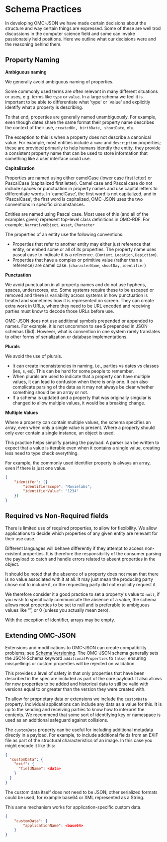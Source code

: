 # Schema Practices

In developing OMC-JSON we have made certain decisions about the structure and way certain things are expressed. Some of these are well trod discussions in the computer science field and some can invoke passionately held positions. Here we outline what our decisions were and the reasoning behind them.

## Property Naming

**Ambiguous naming**

We generally avoid ambiguous naming of properties.

Some commonly used terms are often relevant in many different situations or uses, e.g. terms like `type` or `value`. In a large schema we feel it is important to be able to differentiate what 'type' or 'value' and explicitly identify what a property is describing.

To that end, properties are generally named unambiguously. For example, even though dates share the same format their property name describes the context of their use, `createdOn, birthDate, shootDate`, etc.

The exception to this is when a property does not describe a canonical value. For example, most entities include a `name` and `description` properties; these are provided primarily to help humans identify the entity, they provide a consistent property name that can be used to store information that something like a user interface could use.

**Capitalization**

Properties are named using either camelCase (lower case first letter) or PascalCase (capitalized first letter). Camel case and Pascal case do not include spaces or punctuation in property names and use capital letters to differentiate words. In ‘camelCase’, the first word is not capitalized, and in ‘PascalCase’, the first word is capitalized, OMC-JSON uses the two conventions in specific circumstances.

Entities are named using Pascal case. Most uses of this (and all of the examples given) represent top-level class definitions in OMC-RDF. For example, `NarrativeObject`, `Asset`, `Character`

The properties of an entity use the following conventions:

- Properties that refer to another entity may either just reference that entity, or embed some or all of its properties. The property name uses pascal case to indicate it is a reference. (`Context`, `Location`, `Depiction`).
- Properties that have a complex or primitive value (rather than a reference) are camel case. (`characterName`, `shootDay`, `identifier`)

**Punctuation**

We avoid punctuation in all property names and do not use hyphens, spaces, underscores, etc. Some systems require these to be escaped or removed and there is variability across systems in how punctuation is treated and sometimes how it is represented on screen. They can create extra work in URLs, where they need to be URL encoded and receiving parties must know to decode those URLs before use.

OMC-JSON does not use additional symbols prepended or appended to names. For example, it is not uncommon to see $ prepended in JSON schemas ($id). However, what is convention in one system rarely translates to other forms of serialization or database implementations.

**Plurals**

We avoid the use of plurals.

- It can create inconsistencies in naming, i.e., parties vs dates vs classes (ies, s, es). This can be hard for some people to remember.
- When plurals are used to indicate that a property can have multiple values, it can lead to confusion when there is only one. It can also complicate parsing of the data as it may not always be clear whether something should be an array or not.
- If a schema is updated and a property that was originally singular is changed to allow multiple values, it would be a breaking change.

**Multiple Values**

Where a property can contain multiple values, the schema specifies an array, even when only a single value is present. Where a property should only ever contain a single instance, an object is used.

This practice helps simplify parsing the payload. A parser can be written to expect that a value is iterable even when it contains a single value, creating less need to type check everything.

For example, the commonly used identifier property is always an array, even if there is just one value.
```JSON
{
    "identifer": [{
        "identifierScope": "Movielabs",
        "identifierValue": "1234"
    }]
}
```

## Required vs Non-Required fields
There is limited use of required properties, to allow for flexibility. We allow applications to decide which properties of any given entity are relevant for their use case.

Different languages will behave differently if they attempt to access non-existent properties. It is therefore the responsibility of the consumer parsing the payload to catch and handle errors related to absent properties in the object.

It should be noted that the absence of a property does not mean that there is no value associated with it at all. It may just mean the producing party chose not to include it, or the requesting party did not explicitly request it.

We therefore consider it a good practice to set a property's value to `null`, if you wish to specifically communicate the absence of a value, the schema allows most properties to be set to null and is preferable to ambiguous values like “”, or 0 (unless you actually mean zero).

With the exception of identifier, arrays may be empty.

## Extending OMC-JSON
Extensions and modifications to OMC-JSON can create compatibility problems; see [Schema Versioning](./SchemaVersioning.md). The OMC-JSON schema generally sets the JSON-Schema keyword `additionalProperties` to ``false``, ensuring misspellings or custom properties will be rejected on validation.

This provides a level of safety in that only properties that have been described in the spec are included as part of the core payload. It also allows for new properties to be added and historical data to still be valid with versions equal to or greater than the version they were created with.

To allow for proprietary data or extensions we include the `customData` property. Individual applications can include any data as a value for this. It is up to the sending and receiving parties to know how to interpret the contents. We recommend that some sort of identifying key or namespace is used as an additional safeguard against collisions.

The `customData` property can be useful for including additional metadata directly in a payload. For example, to include additional fields from an EXIF file as part of the structural characteristics of an image. In this case you might encode it like this:

```JSON
{
  "customData": {
    "exif": {
      "fieldName": <data>
    }
  }
}
```

The custom data itself does not need to be JSON; other serialized formats could be used, for example base64 or XML represented as a String.

This same mechanism works for application-specific custom data.
```JSON
{
    "customData": {
        "applicationName": <base64>
    }
}
```

<!--
Copyright 2021-2023 Motion Picture Laboratories, Inc.
SPDX-License-Identifier: APACHE-2.0
-->
